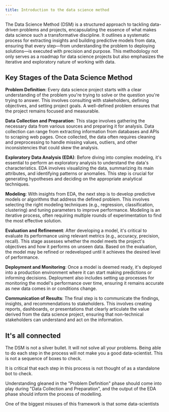 ```yaml
---
title: Introduction to the data science method
---
```


The Data Science Method (DSM) is a structured approach to tackling data-driven problems and projects, encapsulating the essence of what makes data science such a transformative discipline. It outlines a systematic process for extracting insights and building predictive models from data, ensuring that every step—from understanding the problem to deploying solutions—is executed with precision and purpose. This methodology not only serves as a roadmap for data science projects but also emphasizes the iterative and exploratory nature of working with data.

## Key Stages of the Data Science Method

**Problem Definition**: Every data science project starts with a clear understanding of the problem you're trying to solve or the question you're trying to answer. This involves consulting with stakeholders, defining objectives, and setting project goals. A well-defined problem ensures that the project remains focused and measurable.

**Data Collection and Preparation**: This stage involves gathering the necessary data from various sources and preparing it for analysis. Data collection can range from extracting information from databases and APIs to scraping web pages. Once collected, the data often requires cleaning and preprocessing to handle missing values, outliers, and other inconsistencies that could skew the analysis.

**Exploratory Data Analysis (EDA)**: Before diving into complex modeling, it's essential to perform an exploratory analysis to understand the data's characteristics. EDA involves visualizing the data, summarizing its main attributes, and identifying patterns or anomalies. This step is crucial for generating hypotheses and deciding on the appropriate analytical techniques.

**Modeling**: With insights from EDA, the next step is to develop predictive models or algorithms that address the defined problem. This involves selecting the right modeling techniques (e.g., regression, classification, clustering) and tuning parameters to improve performance. Modeling is an iterative process, often requiring multiple rounds of experimentation to find the most effective solution.

**Evaluation and Refinement**: After developing a model, it's critical to evaluate its performance using relevant metrics (e.g., accuracy, precision, recall). This stage assesses whether the model meets the project's objectives and how it performs on unseen data. Based on the evaluation, the model may be refined or redeveloped until it achieves the desired level of performance.

**Deployment and Monitoring**: Once a model is deemed ready, it's deployed into a production environment where it can start making predictions or informing decisions. Deployment also includes setting up processes for monitoring the model's performance over time, ensuring it remains accurate as new data comes in or conditions change.

**Communication of Results**: The final step is to communicate the findings, insights, and recommendations to stakeholders. This involves creating reports, dashboards, or presentations that clearly articulate the value derived from the data science project, ensuring that non-technical stakeholders can understand and act on the information.

## It's all connected

The DSM is not a silver bullet. It will not solve all your problems. Being able to do each step in the process will not make you a good data-scientist. This is not a sequence of boxes to check.

It is critical that each step in this process is not thought of as a standalone bot to check.

Understanding gleaned in the "Problem Definition" phase should come into play during "Data Collection and Preparation", and the output of the EDA phase should inform the process of modelling.

One of the biggest misuses of this framework is that some data-scientists 